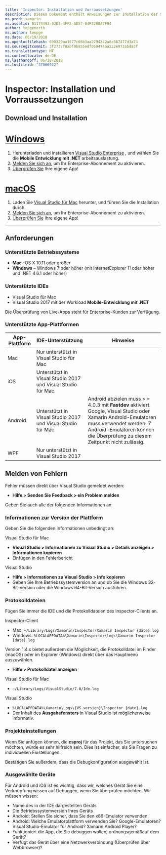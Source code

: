 ```yaml
---
title: 'Inspector: Installation und Vorraussetzungen'
description: Dieses Dokument enthält Anweisungen zur Installation der Xamarin-Inspektor und erläutert die unterstützten Betriebssysteme, IDEs und app-Plattformen.
ms.prod: xamarin
ms.assetid: 81174493-02D3-4FF5-AD57-04F3288A7F94
author: topgenorth
ms.author: toopge
ms.date: 06/19/2018
ms.openlocfilehash: 690329aa1577c66b3aa2794342a8e367477d3a74
ms.sourcegitcommit: 3f2737f8abf9b855edf060474aa222e973abda3f
ms.translationtype: MT
ms.contentlocale: de-DE
ms.lasthandoff: 06/28/2018
ms.locfileid: "37066922"
---
```

# <a name="inspector-installation-and-requirements"></a>Inspector: Installation und Vorraussetzungen

## <a name="download-and-installation"></a>Download und Installation

# <a name="windowstabwindows"></a>[Windows](#tab/windows)

1. Herunterladen und installieren [Visual Studio Enterprise](https://visualstudio.microsoft.com/vs/) , und wählen Sie die **Mobile Entwicklung mit .NET** arbeitsauslastung.
1. [Melden Sie sich an](https://docs.microsoft.com/visualstudio/ide/signing-in-to-visual-studio), um Ihr Enterprise-Abonnement zu aktivieren.
1. [Überprüfen Sie](~/tools/inspector/inspect.md) Ihre eigene App!

# <a name="macostabmacos"></a>[macOS](#tab/macos)

1. Laden Sie [Visual Studio für Mac](https://visualstudio.microsoft.com/vs/mac/) herunter, und führen Sie die Installation durch.
1. [Melden Sie sich an](https://docs.microsoft.com/visualstudio/mac/activation), um Ihr Enterprise-Abonnement zu aktivieren.
1. [Überprüfen Sie](~/tools/inspector/inspect.md) Ihre eigene App!

-----

## <a name="requirements"></a>Anforderungen

### <a name="supported-operating-systems"></a>Unterstützte Betriebssysteme

- **Mac** -OS X 10.11 oder größer
- **Windows** – Windows 7 oder höher (mit InternetExplorer 11 oder höher und .NET 4.6.1 oder höher)

### <a name="supported-ides"></a>Unterstützte IDEs

- Visual Studio für Mac
- Visual Studio 2017 mit der Workload **Mobile-Entwicklung mit .NET**

Die Überprüfung von Live-Apps steht für Enterprise-Kunden zur Verfügung.

<a name="supported-platforms" />

### <a name="supported-app-platforms"></a>Unterstützte App-Plattformen

|App-Plattform|IDE-Unterstützung|Hinweise|
|--- |--- |--- |
|Mac|Nur unterstützt in Visual Studio für Mac|
|iOS|Unterstützt in Visual Studio 2017 und Visual Studio für Mac| |
|Android|Unterstützt in Visual Studio 2017 und Visual Studio für Mac|Android abzielen muss > = 4.0.3 mit **Fastdev** aktiviert.<br />Google, Visual Studio oder Xamarin Android-Emulatoren muss verwendet werden. 7 Android-Emulatoren können die Überprüfung zu diesem Zeitpunkt nicht zulässig.|
|WPF|Nur unterstützt in Visual Studio 2017|

<a name="reporting-bugs" />

## <a name="reporting-bugs"></a>Melden von Fehlern

Fehler müssen direkt über Visual Studio gemeldet werden:

- **Hilfe > Senden Sie Feedback > ein Problem melden**

Geben Sie auch alle der folgenden Informationen an:

### <a name="platform-version-information"></a>Informationen zur Version der Plattform

Geben Sie die folgenden Informationen unbedingt an:

Visual Studio für Mac

- **Visual Studio > Informationen zu Visual Studio > Details anzeigen > Informationen kopieren**
- Einfügen in den Fehlerbericht

Visual Studio

- **Hilfe > Informationen zu Visual Studio > Info kopieren**
- Geben Sie Ihre Betriebssystemversion an und ob Sie die Windows 32-Bit-Version oder die Windows 64-Bit-Version ausführen.

### <a name="log-files"></a>Protokolldateien

Fügen Sie immer die IDE und die Protokolldateien des Inspector-Clients an.

Inspector-Client

- Mac: `~/Library/Logs/Xamarin/Inspector/Xamarin Inspector {date}.log`
- Windows: `%LOCALAPPDATA%\Xamarin\Inspector\logs\Xamarin Inspector {date}.log`

Version 1.4.x bietet außerdem die Möglichkeit, die Protokolldatei im Finder (macOS) oder im Explorer (Windows) direkt über das Hauptmenü auszuwählen.

- **Hilfe > Protokolldatei anzeigen**

Visual Studio für Mac

- `~/Library/Logs/VisualStudio/7.0/Ide.log`

Visual Studio

- `%LOCALAPPDATA%\Xamarin\Logs\{VS version}\Inspector {date}.log`
- Der Inhalt des **Ausgabefensters** in Visual Studio ist möglicherweise informativ.

### <a name="project-settings"></a>Projekteinstellungen

Wenn Sie anfügen können, die **csproj** für das Projekt, das Sie untersuchen möchten, würde es sehr hilfreich sein. Dies ist einfacher, als Sie Fragen zu individuellen Einstellungen.

Bestätigen Sie außerdem, dass die Debugkonfiguration ausgewählt ist.

### <a name="selected-devices"></a>Ausgewählte Geräte

Für Android und iOS ist es wichtig, dass wir, welches Gerät Sie eine Verknüpfung wissen auf Debuggen, wenn Sie überprüfen möchten. Wir müssen wissen:

- Name des in der IDE dargestellten Geräts
- Die Betriebssystemversion Ihres Geräts
- Android: Stellen Sie sicher, dass Sie den x86-Emulator verwenden.
- Android: Welche Emulatorplattform verwenden Sie? Google-Emulatoren? Visual Studio-Emulator für Android? Xamarin Android Player?
- Funktioniert die App, die Sie debuggen wollen, ordnungsgemäßauf dem Gerät?
- Verfügt das Gerät über eine Netzwerkverbindung (Überprüfen über Webbrowser)?

[client-bugs]: https://github.com/Microsoft/workbooks/issues/new
